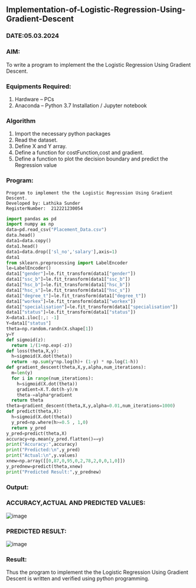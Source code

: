 ## Implementation-of-Logistic-Regression-Using-Gradient-Descent
### DATE:05.03.2024

### AIM:
To write a program to implement the the Logistic Regression Using Gradient Descent.

### Equipments Required:
1. Hardware – PCs
2. Anaconda – Python 3.7 Installation / Jupyter notebook

### Algorithm
1. Import the necessary python packages
2. Read the dataset.
3. Define X and Y array.
4. Define a function for costFunction,cost and gradient.
5. Define a function to plot the decision boundary and predict the Regression value


### Program:
```
Program to implement the the Logistic Regression Using Gradient Descent.
Developed by: Lathika Sunder
RegisterNumber:  212221230054
```
```python
import pandas as pd
import numpy as np
data=pd.read_csv("Placement_Data.csv")
data.head()
data1=data.copy()
data1.head()
data1=data.drop(['sl_no','salary'],axis=1)
data1
from sklearn.preprocessing import LabelEncoder
le=LabelEncoder()
data1["gender"]=le.fit_transform(data1["gender"])
data1["ssc_b"]=le.fit_transform(data1["ssc_b"])
data1["hsc_b"]=le.fit_transform(data1["hsc_b"])
data1["hsc_s"]=le.fit_transform(data1["hsc_s"])
data1["degree_t"]=le.fit_transform(data1["degree_t"])
data1["workex"]=le.fit_transform(data1["workex"])
data1["specialisation"]=le.fit_transform(data1["specialisation"])
data1["status"]=le.fit_transform(data1["status"])
X=data1.iloc[:,: -1]
Y=data1["status"]
theta=np.random.randn(X.shape[1])
y=Y
def sigmoid(z):
  return 1/(1+np.exp(-z))
def loss(theta,X,y):
  h=sigmoid(X.dot(theta))
  return -np.sum(y*np.log(h)+ (1-y) * np.log(1-h))
def gradient_descent(theta,X,y,alpha,num_iterations):
  m=len(y)
  for i in range(num_iterations):
    h=sigmoid(X.dot(theta))
    gradient=X.T.dot(h-y)/m
    theta-=alpha*gradient
  return theta
theta=gradient_descent(theta,X,y,alpha=0.01,num_iterations=1000)
def predict(theta,X):
  h=sigmoid(X.dot(theta))
  y_pred=np.where(h>=0.5 , 1,0)
  return y_pred
y_pred=predict(theta,X)
accuracy=np.mean(y_pred.flatten()==y)
print("Accuracy:",accuracy)
print("Predicted:\n",y_pred)
print("Actual:\n",y.values)
xnew=np.array([[0,87,0,95,0,2,78,2,0,0,1,0]])
y_prednew=predict(theta,xnew)
print("Predicted Result:",y_prednew)
```
### Output:
### ACCURACY,ACTUAL AND PREDICTED VALUES:
![image](https://github.com/gpavana/-Implementation-of-Logistic-Regression-Using-Gradient-Descent/assets/118787343/95ce615b-0495-4f4c-82ae-68f40c0f2c9f)
### PREDICTED RESULT:
![image](https://github.com/gpavana/-Implementation-of-Logistic-Regression-Using-Gradient-Descent/assets/118787343/3a9e0840-5f33-4a62-b1b0-6fc52d5e86e7)
### Result:
Thus the program to implement the the Logistic Regression Using Gradient Descent is written and verified using python programming.

